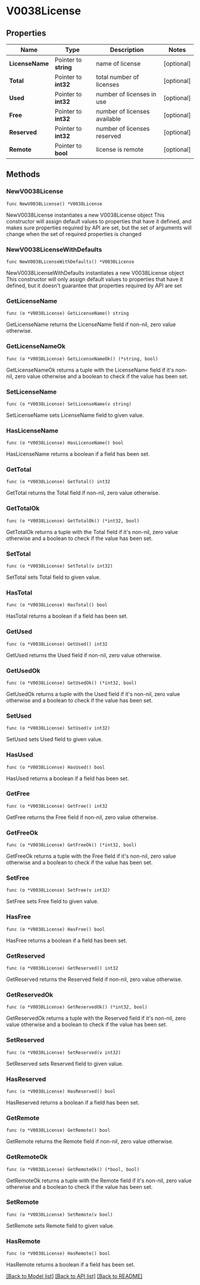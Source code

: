 # V0038License

## Properties

Name | Type | Description | Notes
------------ | ------------- | ------------- | -------------
**LicenseName** | Pointer to **string** | name of license | [optional] 
**Total** | Pointer to **int32** | total number of licenses | [optional] 
**Used** | Pointer to **int32** | number of licenses in use | [optional] 
**Free** | Pointer to **int32** | number of licenses available | [optional] 
**Reserved** | Pointer to **int32** | number of licenses reserved | [optional] 
**Remote** | Pointer to **bool** | license is remote | [optional] 

## Methods

### NewV0038License

`func NewV0038License() *V0038License`

NewV0038License instantiates a new V0038License object
This constructor will assign default values to properties that have it defined,
and makes sure properties required by API are set, but the set of arguments
will change when the set of required properties is changed

### NewV0038LicenseWithDefaults

`func NewV0038LicenseWithDefaults() *V0038License`

NewV0038LicenseWithDefaults instantiates a new V0038License object
This constructor will only assign default values to properties that have it defined,
but it doesn't guarantee that properties required by API are set

### GetLicenseName

`func (o *V0038License) GetLicenseName() string`

GetLicenseName returns the LicenseName field if non-nil, zero value otherwise.

### GetLicenseNameOk

`func (o *V0038License) GetLicenseNameOk() (*string, bool)`

GetLicenseNameOk returns a tuple with the LicenseName field if it's non-nil, zero value otherwise
and a boolean to check if the value has been set.

### SetLicenseName

`func (o *V0038License) SetLicenseName(v string)`

SetLicenseName sets LicenseName field to given value.

### HasLicenseName

`func (o *V0038License) HasLicenseName() bool`

HasLicenseName returns a boolean if a field has been set.

### GetTotal

`func (o *V0038License) GetTotal() int32`

GetTotal returns the Total field if non-nil, zero value otherwise.

### GetTotalOk

`func (o *V0038License) GetTotalOk() (*int32, bool)`

GetTotalOk returns a tuple with the Total field if it's non-nil, zero value otherwise
and a boolean to check if the value has been set.

### SetTotal

`func (o *V0038License) SetTotal(v int32)`

SetTotal sets Total field to given value.

### HasTotal

`func (o *V0038License) HasTotal() bool`

HasTotal returns a boolean if a field has been set.

### GetUsed

`func (o *V0038License) GetUsed() int32`

GetUsed returns the Used field if non-nil, zero value otherwise.

### GetUsedOk

`func (o *V0038License) GetUsedOk() (*int32, bool)`

GetUsedOk returns a tuple with the Used field if it's non-nil, zero value otherwise
and a boolean to check if the value has been set.

### SetUsed

`func (o *V0038License) SetUsed(v int32)`

SetUsed sets Used field to given value.

### HasUsed

`func (o *V0038License) HasUsed() bool`

HasUsed returns a boolean if a field has been set.

### GetFree

`func (o *V0038License) GetFree() int32`

GetFree returns the Free field if non-nil, zero value otherwise.

### GetFreeOk

`func (o *V0038License) GetFreeOk() (*int32, bool)`

GetFreeOk returns a tuple with the Free field if it's non-nil, zero value otherwise
and a boolean to check if the value has been set.

### SetFree

`func (o *V0038License) SetFree(v int32)`

SetFree sets Free field to given value.

### HasFree

`func (o *V0038License) HasFree() bool`

HasFree returns a boolean if a field has been set.

### GetReserved

`func (o *V0038License) GetReserved() int32`

GetReserved returns the Reserved field if non-nil, zero value otherwise.

### GetReservedOk

`func (o *V0038License) GetReservedOk() (*int32, bool)`

GetReservedOk returns a tuple with the Reserved field if it's non-nil, zero value otherwise
and a boolean to check if the value has been set.

### SetReserved

`func (o *V0038License) SetReserved(v int32)`

SetReserved sets Reserved field to given value.

### HasReserved

`func (o *V0038License) HasReserved() bool`

HasReserved returns a boolean if a field has been set.

### GetRemote

`func (o *V0038License) GetRemote() bool`

GetRemote returns the Remote field if non-nil, zero value otherwise.

### GetRemoteOk

`func (o *V0038License) GetRemoteOk() (*bool, bool)`

GetRemoteOk returns a tuple with the Remote field if it's non-nil, zero value otherwise
and a boolean to check if the value has been set.

### SetRemote

`func (o *V0038License) SetRemote(v bool)`

SetRemote sets Remote field to given value.

### HasRemote

`func (o *V0038License) HasRemote() bool`

HasRemote returns a boolean if a field has been set.


[[Back to Model list]](../README.md#documentation-for-models) [[Back to API list]](../README.md#documentation-for-api-endpoints) [[Back to README]](../README.md)


